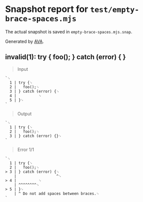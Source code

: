 # Snapshot report for `test/empty-brace-spaces.mjs`

The actual snapshot is saved in `empty-brace-spaces.mjs.snap`.

Generated by [AVA](https://avajs.dev).

## invalid(1): try { foo(); } catch (error) { }

> Input

    `␊
      1 | try {␊
      2 | 	foo();␊
      3 | } catch (error) {␊
      4 | 	       ␊
      5 | }␊
    `

> Output

    `␊
      1 | try {␊
      2 | 	foo();␊
      3 | } catch (error) {}␊
    `

> Error 1/1

    `␊
      1 | try {␊
      2 | 	foo();␊
    > 3 | } catch (error) {␊
        |                  ^␊
    > 4 | 	       ␊
        | ^^^^^^^^␊
    > 5 | }␊
        | ^ Do not add spaces between braces.␊
    `
